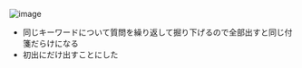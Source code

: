 
![image](https://gyazo.com/1f5e142aa4eb5c4e627c954d5ae5ba43/thumb/1000)
- 同じキーワードについて質問を繰り返して掘り下げるので全部出すと同じ付箋だらけになる
- 初出にだけ出すことにした
